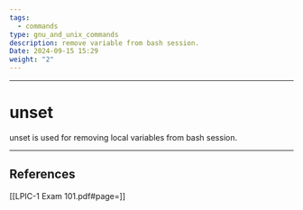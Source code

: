 ```yaml
---
tags:
  - commands
type: gnu_and_unix_commands
description: remove variable from bash session.
Date: 2024-09-15 15:29
weight: "2"
---
```


___
# unset

unset is used for removing local variables from bash session.


___
## References
[[LPIC-1 Exam 101.pdf#page=]]